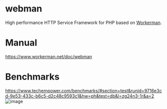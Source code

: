 # webman
High performance HTTP Service Framework for PHP based on [Workerman](https://github.com/walkor/workerman).

# Manual
https://www.workerman.net/doc/webman

# Benchmarks
https://www.techempower.com/benchmarks/#section=test&runid=9716e3cd-9e53-433c-b6c5-d2c48c9593c1&hw=ph&test=db&l=zg24n3-1r&a=2
![image](https://user-images.githubusercontent.com/6073368/96447814-120fc980-1245-11eb-938d-6ea408716c72.png)
